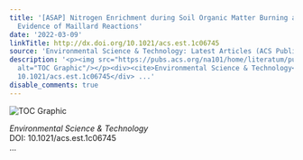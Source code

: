 ```yaml
---
title: '[ASAP] Nitrogen Enrichment during Soil Organic Matter Burning and Molecular
  Evidence of Maillard Reactions'
date: '2022-03-09'
linkTitle: http://dx.doi.org/10.1021/acs.est.1c06745
source: 'Environmental Science & Technology: Latest Articles (ACS Publications)'
description: '<p><img src="https://pubs.acs.org/na101/home/literatum/publisher/achs/journals/content/esthag/0/esthag.ahead-of-print/acs.est.1c06745/20220309/images/medium/es1c06745_0007.gif"
  alt="TOC Graphic"/></p><div><cite>Environmental Science & Technology</cite></div><div>DOI:
  10.1021/acs.est.1c06745</div> ...'
disable_comments: true
---
```

<p><img src="https://pubs.acs.org/na101/home/literatum/publisher/achs/journals/content/esthag/0/esthag.ahead-of-print/acs.est.1c06745/20220309/images/medium/es1c06745_0007.gif" alt="TOC Graphic"/></p><div><cite>Environmental Science & Technology</cite></div><div>DOI: 10.1021/acs.est.1c06745</div> ...